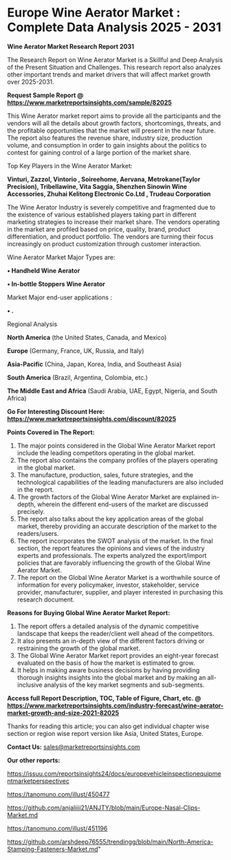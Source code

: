 # Europe Wine Aerator Market : Complete Data Analysis 2025 - 2031

<strong>Wine Aerator Market Research Report 2031</strong>

The Research Report on Wine Aerator Market is a Skillful and Deep Analysis of the Present Situation and Challenges. This research report also analyzes other important trends and market drivers that will affect market growth over 2025-2031.

<strong>Request Sample Report @ <a href=https://www.marketreportsinsights.com/sample/82025>https://www.marketreportsinsights.com/sample/82025</a></strong>

This Wine Aerator market report aims to provide all the participants and the vendors will all the details about growth factors, shortcomings, threats, and the profitable opportunities that the market will present in the near future. The report also features the revenue share, industry size, production volume, and consumption in order to gain insights about the politics to contest for gaining control of a large portion of the market share.

Top Key Players in the Wine Aerator Market:

<strong>Vinturi, Zazzol, Vintorio , Soireehome, Aervana, Metrokane(Taylor Precision), Tribellawine, Vita Saggia, Shenzhen Sinowin Wine Accessories, Zhuhai Kelitong Electronic Co.Ltd , Trudeau Corporation</strong>

The Wine Aerator Industry is severely competitive and fragmented due to the existence of various established players taking part in different marketing strategies to increase their market share. The vendors operating in the market are profiled based on price, quality, brand, product differentiation, and product portfolio. The vendors are turning their focus increasingly on product customization through customer interaction.

Wine Aerator Market Major Types are:

<strong>• Handheld Wine Aerator

• In-bottle Stoppers Wine Aerator</strong>

Market Major end-user applications :

<strong>• .</strong>

Regional Analysis

</u><strong><b>North America</b></strong> (the United States, Canada, and Mexico)

<strong><b>Europe </b></strong>(Germany, France, UK, Russia, and Italy)

<strong><b>Asia-Pacific</b></strong> (China, Japan, Korea, India, and Southeast Asia)

<strong><b>South America</b></strong> (Brazil, Argentina, Colombia, etc.)

<strong><b>The Middle East and Africa</b></strong> (Saudi Arabia, UAE, Egypt, Nigeria, and South Africa)

<strong>Go For Interesting Discount Here: <a href=https://www.marketreportsinsights.com/discount/82025>https://www.marketreportsinsights.com/discount/82025</a></strong>

<strong>Points Covered in The Report:</strong>
<ol>
  <li>The major points considered in the Global Wine Aerator Market report include the leading competitors operating in the global market.</li>
  <li>The report also contains the company profiles of the players operating in the global market.</li>
  <li>The manufacture, production, sales, future strategies, and the technological capabilities of the leading manufacturers are also included in the report.</li>
  <li>The growth factors of the Global Wine Aerator Market are explained in-depth, wherein the different end-users of the market are discussed precisely.</li>
  <li>The report also talks about the key application areas of the global market, thereby providing an accurate description of the market to the readers/users.</li>
  <li>The report incorporates the SWOT analysis of the market. In the final section, the report features the opinions and views of the industry experts and professionals. The experts analyzed the export/import policies that are favorably influencing the growth of the Global Wine Aerator Market.</li>
  <li>The report on the Global Wine Aerator Market is a worthwhile source of information for every policymaker, investor, stakeholder, service provider, manufacturer, supplier, and player interested in purchasing this research document.</li>
</ol>
<strong>Reasons for Buying Global Wine Aerator Market Report:</strong>

<ol>
  <li>The report offers a detailed analysis of the dynamic competitive landscape that keeps the reader/client well ahead of the competitors.</li>
  <li>It also presents an in-depth view of the different factors driving or restraining the growth of the global market.</li>
  <li>The Global Wine Aerator Market report provides an eight-year forecast evaluated on the basis of how the market is estimated to grow.</li>
  <li>It helps in making aware business decisions by having providing thorough insights insights into the global market and by making an all-inclusive analysis of the key market segments and sub-segments.</li>
</ol>
<strong>Access full Report Description, TOC, Table of Figure, Chart, etc. @ <a href=https://www.marketreportsinsights.com/industry-forecast/wine-aerator-market-growth-and-size-2021-82025>https://www.marketreportsinsights.com/industry-forecast/wine-aerator-market-growth-and-size-2021-82025</a></strong>


Thanks for reading this article; you can also get individual chapter wise section or region wise report version like Asia, United States, Europe.

<strong>Contact Us:</strong>
sales@marketreportsinsights.com

<strong>Our other reports:</strong>

<a href=https://issuu.com/reportsinsights24/docs/europevehicleinspectionequipmentmarketperspectivec>https://issuu.com/reportsinsights24/docs/europevehicleinspectionequipmentmarketperspectivec</a>

<a href=https://tanomuno.com/illust/450477>https://tanomuno.com/illust/450477</a>

<a href=https://github.com/anjaliiii21/ANJTY/blob/main/Europe-Nasal-Clips-Market.md>https://github.com/anjaliiii21/ANJTY/blob/main/Europe-Nasal-Clips-Market.md</a>

<a href=https://tanomuno.com/illust/451196>https://tanomuno.com/illust/451196</a>

<a href=https://github.com/arshdeep76555/trendingg/blob/main/North-America-Stamping-Fasteners-Market.md>https://github.com/arshdeep76555/trendingg/blob/main/North-America-Stamping-Fasteners-Market.md</a>"
